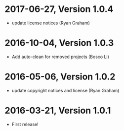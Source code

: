 2017-06-27, Version 1.0.4
=========================

 * update license notices (Ryan Graham)


2016-10-04, Version 1.0.3
=========================

 * Add auto-clean for removed projects (Bosco Li)


2016-05-06, Version 1.0.2
=========================

 * update copyright notices and license (Ryan Graham)


2016-03-21, Version 1.0.1
=========================

 * First release!
